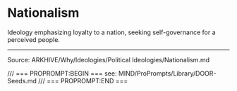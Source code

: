 # Nationalism

Ideology emphasizing loyalty to a nation, seeking self-governance for a perceived people.

---
Source: ARKHIVE/Why/Ideologies/Political Ideologies/Nationalism.md

/// === PROPROMPT:BEGIN ===
see: MIND/ProPrompts/Library/DOOR-Seeds.md
/// === PROPROMPT:END ===

